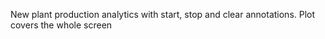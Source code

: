 New plant production analytics with start, stop and clear annotations. Plot covers the whole screen
